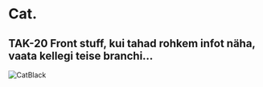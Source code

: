 # Cat.
## TAK-20 Front stuff, kui tahad rohkem infot näha, vaata kellegi teise branchi...
![CatBlack](https://user-images.githubusercontent.com/71066639/137276824-202897f5-418e-4cda-bd8a-3986ba60b384.png)
